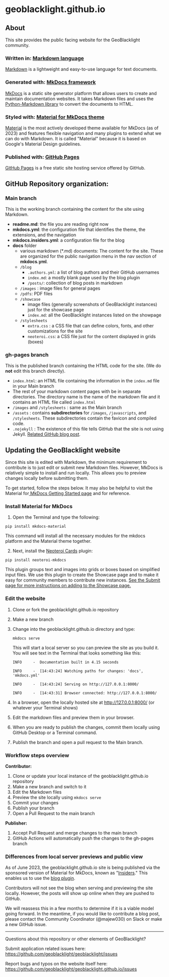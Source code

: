 # geoblacklight.github.io


## About

This site provides the public facing website for the GeoBlacklight community.

### Written in: [Markdown language](https://daringfireball.net/projects/markdown/)

[Markdown](https://daringfireball.net/projects/markdown/) is a lightweight and easy-to-use language for text documents.

### Generated with: [MkDocs framework ](https://www.mkdocs.org)

[MkDocs](https://www.mkdocs.org) is a static site generator platform that allows users to create and maintain documentation websites. It takes Markdown files and uses the [Python-Markdown library](https://python-markdown.github.io) to convert the documents to HTML.

### Styled with: [Material for MkDocs theme](https://squidfunk.github.io/mkdocs-material/)

[Material](https://squidfunk.github.io/mkdocs-material/) is the most actively developed theme available for MkDocs (as of 2023) and features flexible navigation and many plugins to extend what we can do with Markdown. It is called "Material" because it is based on Google's Material Design guidelines.


### Published with: [GitHub Pages](https://pages.github.com)

[GitHub Pages](https://pages.github.com) is a free static site hosting service offered by GitHub. 


## GitHub Repository organization:

### Main branch

This is the working branch containing the content for the site using Markdown.

* **readme.md**: the file you are reading right now
* **mkdocs.yml**: the configuration file that identifies the theme, the extensions, and the navigation
* **mkdocs.insiders.yml**: a configuration file for the blog
* **docs** folder
	*  various markdown (*.md) documents: The content for the site. These are organized for the public navigation menu in the nav section of **mkdocs.yml**.
	*  	`/blog`
          *  `.authors.yml`: a list of blog authors and their GitHub usernames
          *  `index.md`: a mostly blank page used by the blog plugin
          *  `/posts/`: collection of blog posts in markdown  
	*  	`/images` : image files for general pages
	*   `/pdfs`: PDF files
	*   `/showcase`
	      *    image files (generally screenshots of GeoBlacklight instances) just for the showcase page
	      *    `index.md`: all the GeoBlacklight instances listed on the showpage
	*   `/stylesheets`
		*   `extra.css` : a CSS file that can define colors, fonts, and other customizations for the site
		*   `neoteroi.css`: a CSS file just for the content displayed in grids (boxes)



### gh-pages branch

This is the published branch containing the HTML code for the site. (We do **not** edit this branch directly).

* `index.html`: an HTML file containing the information in the `index.md` file in your Main branch
* The rest of your markdown content pages with be in separate directories. The directory name is the name of the markdown file and it contains an HTML file called `index.html`
* `/images` and `/stylesheets` : same as the Main branch
* `/assets` : contains **subdirectories** for `/images`, `/javascripts`, and `/stylesheets`.  These subdirectories contain the favicon and compiled code.
* `.nojekyll` : The existence of this file tells GitHub that the site is not using Jekyll. [Related GitHub blog post](https://github.blog/2009-12-29-bypassing-jekyll-on-github-pages/).


## Updating the GeoBlacklight website

Since this site is edited with Markdown, the minimum requirement to contribute is to just edit or submit new Markdown files.  However, MkDocs is relatively simple to install and run locally. This allows you to preview changes locally before submitting them.  

To get started, follow the steps below.  It may also be helpful to visit the Material for[ MkDocs Getting Started page](https://squidfunk.github.io/mkdocs-material/getting-started/) and for reference.

### Install Material for MkDocs

1. Open the Terminal and type the following:

`pip install mkdocs-material`

This command will install all the necessary modules for the mkdocs platform and the Material theme together.


2. Next, install the [Neoteroi Cards](https://www.neoteroi.dev/mkdocs-plugins/cards/) plugin:

`pip install neoteroi-mkdocs`

This plugin groups text and images into grids or boxes based on simplified input files. We use this plugin to create the Showcase page and to make it easy for community members to contribute new instances. [See the Submit page for more instructions on adding to the Showcase page.](https://geoblacklight.org/showcase/submit)

### Edit the website

1. Clone or fork the geoblacklight.github.io repository

2. Make a new branch

3. Change into the geoblacklight.github.io directory and type:

    `mkdocs serve`

    This will start a local server so you can preview the site as you build it. You will see text in the Terminal that looks something like this:

	```
	INFO     -  Documentation built in 4.15 seconds
	
	INFO     -  [14:43:24] Watching paths for changes: 'docs', 'mkdocs.yml'
	
	INFO     -  [14:43:24] Serving on http://127.0.0.1:8000/
	
	INFO     -  [14:43:31] Browser connected: http://127.0.0.1:8000/
	```
4. In a browser, open the locally hosted site at http://127.0.0.1:8000/ (or whatever your Terminal shows)

5. Edit the markdown files and preview them in your browser.

6. When you are ready to publish the changes, commit them locally using GitHub Desktop or a Terminal command.

7. Publish the branch and open a pull request to the Main branch.


### Workflow steps overview

**Contributor:**

1. Clone or update your local instance of the geoblacklight.github.io repository
2. Make a new branch and switch to it
3. Edit the Markdown files
4. Preview the site locally using `mkdocs serve`
5. Commit your changes
6. Publish your branch
7. Open a Pull Request to the main branch

**Publisher:**

1. Accept Pull Request and merge changes to the main branch
2. GitHub Actions will automatically push the changes to the gh-pages branch


### Differences from local server previews and public view

As of June 2023, the geoblacklight.github.io site is being published via the sponsored version of Material for MkDocs, known as "[Insiders](https://squidfunk.github.io/mkdocs-material/insiders/)." This enables us to use the [blog plugin](https://squidfunk.github.io/mkdocs-material/setup/setting-up-a-blog/).  

Contributors will not see the blog when serving and previewing the site locally. However, the posts will show up online when they are pushed to GitHub.

We will reassess this in a few months to determine if it is a viable model going forward.  In the meantime, if you would like to contribute a blog post, please contact the Community Coordinator (@majew030) on Slack or make a new GitHub issue.

------

Questions about this repository or other elements of GeoBlacklight?

Submit application related issues here: https://github.com/geoblacklight/geoblacklight/issues

Report bugs and typos on the website itself here:  https://github.com/geoblacklight/geoblacklight.github.io/issues
